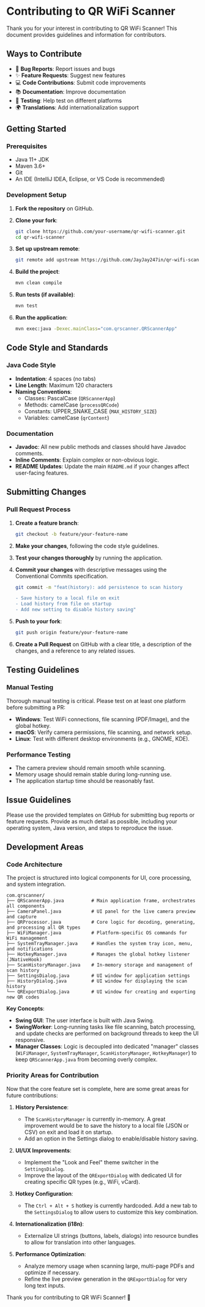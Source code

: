 # Contributing to QR WiFi Scanner

Thank you for your interest in contributing to QR WiFi Scanner! This document provides guidelines and information for contributors.

## Ways to Contribute

- 🐛 **Bug Reports**: Report issues and bugs
- ✨ **Feature Requests**: Suggest new features
- 💻 **Code Contributions**: Submit code improvements
- 📚 **Documentation**: Improve documentation
- 🧪 **Testing**: Help test on different platforms
- 🌍 **Translations**: Add internationalization support

## Getting Started

### Prerequisites

- Java 11+ JDK
- Maven 3.6+
- Git
- An IDE (IntelliJ IDEA, Eclipse, or VS Code is recommended)

### Development Setup

1.  **Fork the repository** on GitHub.

2.  **Clone your fork**:
    ```bash
    git clone https://github.com/your-username/qr-wifi-scanner.git
    cd qr-wifi-scanner
    ```

3.  **Set up upstream remote**:
    ```bash
    git remote add upstream https://github.com/JayJay247in/qr-wifi-scanner.git
    ```

4.  **Build the project**:
    ```bash
    mvn clean compile
    ```

5.  **Run tests (if available)**:
    ```bash
    mvn test
    ```

6.  **Run the application**:
    ```bash
    mvn exec:java -Dexec.mainClass="com.qrscanner.QRScannerApp"
    ```

## Code Style and Standards

### Java Code Style

-   **Indentation**: 4 spaces (no tabs)
-   **Line Length**: Maximum 120 characters
-   **Naming Conventions**:
    -   Classes: PascalCase (`QRScannerApp`)
    -   Methods: camelCase (`processQRCode`)
    -   Constants: UPPER_SNAKE_CASE (`MAX_HISTORY_SIZE`)
    -   Variables: camelCase (`qrContent`)

### Documentation

-   **Javadoc**: All new public methods and classes should have Javadoc comments.
-   **Inline Comments**: Explain complex or non-obvious logic.
-   **README Updates**: Update the main `README.md` if your changes affect user-facing features.

## Submitting Changes

### Pull Request Process

1.  **Create a feature branch**:
    ```bash
    git checkout -b feature/your-feature-name
    ```

2.  **Make your changes**, following the code style guidelines.

3.  **Test your changes thoroughly** by running the application.

4.  **Commit your changes** with descriptive messages using the Conventional Commits specification.
    ```bash
    git commit -m "feat(history): add persistence to scan history
    
    - Save history to a local file on exit
    - Load history from file on startup
    - Add new setting to disable history saving"
    ```

5.  **Push to your fork**:
    ```bash
    git push origin feature/your-feature-name
    ```

6.  **Create a Pull Request** on GitHub with a clear title, a description of the changes, and a reference to any related issues.

## Testing Guidelines

### Manual Testing
Thorough manual testing is critical. Please test on at least one platform before submitting a PR:

-   **Windows**: Test WiFi connections, file scanning (PDF/Image), and the global hotkey.
-   **macOS**: Verify camera permissions, file scanning, and network setup.
-   **Linux**: Test with different desktop environments (e.g., GNOME, KDE).

### Performance Testing
-   The camera preview should remain smooth while scanning.
-   Memory usage should remain stable during long-running use.
-   The application startup time should be reasonably fast.

## Issue Guidelines

Please use the provided templates on GitHub for submitting bug reports or feature requests. Provide as much detail as possible, including your operating system, Java version, and steps to reproduce the issue.

## Development Areas

### Code Architecture
The project is structured into logical components for UI, core processing, and system integration.

```
com.qrscanner/
├── QRScannerApp.java          # Main application frame, orchestrates all components
├── CameraPanel.java           # UI panel for the live camera preview and capture
├── QRProcessor.java           # Core logic for decoding, generating, and processing all QR types
├── WiFiManager.java           # Platform-specific OS commands for WiFi management
├── SystemTrayManager.java     # Handles the system tray icon, menu, and notifications
├── HotkeyManager.java         # Manages the global hotkey listener (JNativeHook)
├── ScanHistoryManager.java    # In-memory storage and management of scan history
├── SettingsDialog.java        # UI window for application settings
├── HistoryDialog.java         # UI window for displaying the scan history
└── QRExportDialog.java        # UI window for creating and exporting new QR codes
```

**Key Concepts**:
-   **Swing GUI**: The user interface is built with Java Swing.
-   **SwingWorker**: Long-running tasks like file scanning, batch processing, and update checks are performed on background threads to keep the UI responsive.
-   **Manager Classes**: Logic is decoupled into dedicated "manager" classes (`WiFiManager`, `SystemTrayManager`, `ScanHistoryManager`, `HotkeyManager`) to keep `QRScannerApp.java` from becoming overly complex.

### Priority Areas for Contribution

Now that the core feature set is complete, here are some great areas for future contributions:

1.  **History Persistence**:
    -   The `ScanHistoryManager` is currently in-memory. A great improvement would be to save the history to a local file (JSON or CSV) on exit and load it on startup.
    -   Add an option in the Settings dialog to enable/disable history saving.

2.  **UI/UX Improvements**:
    -   Implement the "Look and Feel" theme switcher in the `SettingsDialog`.
    -   Improve the layout of the `QRExportDialog` with dedicated UI for creating specific QR types (e.g., WiFi, vCard).

3.  **Hotkey Configuration**:
    -   The `Ctrl + Alt + S` hotkey is currently hardcoded. Add a new tab to the `SettingsDialog` to allow users to customize this key combination.

4.  **Internationalization (i18n)**:
    -   Externalize UI strings (buttons, labels, dialogs) into resource bundles to allow for translation into other languages.

5.  **Performance Optimization**:
    -   Analyze memory usage when scanning large, multi-page PDFs and optimize if necessary.
    -   Refine the live preview generation in the `QRExportDialog` for very long text inputs.

Thank you for contributing to QR WiFi Scanner! 🚀